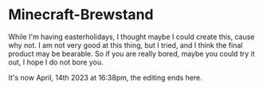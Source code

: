 # Minecraft-Brewstand


While I'm having easterholidays, I thought maybe I could create this, cause why not.
I am not very good at this thing, but I tried, and I think the final product may be bearable.
So if you are really bored, maybe you could try it out, I hope I do not bore you.

It's now April, 14th 2023 at 16:38pm, the editing ends here.

